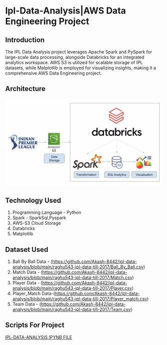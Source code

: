 # Ipl-Data-Analysis|AWS Data Engineering Project

## Introduction 
The IPL Data Analysis project leverages Apache Spark and PySpark for large-scale data processing, alongside Databricks for an integrated analytics workspace. AWS S3 is utilized for scalable storage of IPL datasets, while Matplotlib is employed for visualizing insights, making it a comprehensive AWS Data Engineering project.

## Architecture
![Project Architecture](architecture.png)

## Technology Used
1. Programming Language - Python 
2. Spark - SparkSql,Pyspark
3. AWS-S3 Cloud Storage
4. Databricks
5. Matplotlib

## Dataset Used
1. Ball By Ball Data - (https://github.com/Akash-8442/ipl-data-analysis/blob/main/raghu543-ipl-data-till-2017/Ball_By_Ball.csv)
2. Match Data - (https://github.com/Akash-8442/ipl-data-analysis/blob/main/raghu543-ipl-data-till-2017/Match.csv)
3. Player Data - (https://github.com/Akash-8442/ipl-data-analysis/blob/main/raghu543-ipl-data-till-2017/Player.csv)
4. Player_Match Data-(https://github.com/Akash-8442/ipl-data-analysis/blob/main/raghu543-ipl-data-till-2017/Player_match.csv)
5. Team Data - (https://github.com/Akash-8442/ipl-data-analysis/blob/main/raghu543-ipl-data-till-2017/Team.csv)

## Scripts For Project 
[IPL-DATA-ANALYSIS IPYNB FILE](https://github.com/Akash-8442/ipl-data-analysis/blob/main/IPL-DATA-ANALYSIS-PYSPARK%202024-08-22%2023_30_14.ipynb)
